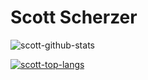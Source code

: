 # Scott Scherzer

![scott-github-stats](https://github-readme-stats.vercel.app/api?username=slideescherz&count_private=true&show_icons=true&theme=radical)

[![scott-top-langs](https://github-readme-stats.vercel.app/api/top-langs/?username=slideescherz&langs_count=10&exclude_repo=SENDHELP&theme=radical)](https://github.com/anuraghazra/github-readme-stats)

<!---
SlideeScherz/SlideeScherz is a ✨ special ✨ repository because its `README.md` (this file) appears on your GitHub profile.
You can click the Preview link to take a look at your changes.
--->
